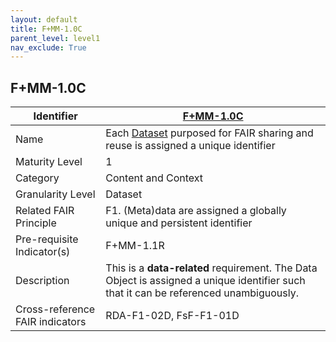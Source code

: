 ```yaml
---
layout: default
title: F+MM-1.0C
parent_level: level1
nav_exclude: True
---
```


## F+MM-1.0C

| Identifier | [F+MM-1.0C](https://github.com/FAIRplus/Data-Maturity/edit/v0.3/docs/_indicators/A.%20F+MM-1.0C.md) |
| --------- | ----------|
| Name | Each [Dataset](https://fairplus.github.io/Data-Maturity/docs/Glossary/#dataset) purposed for FAIR sharing and reuse is assigned a unique identifier |
| Maturity Level | 1 |
| Category | Content and Context |
| Granularity Level | Dataset |
| Related FAIR Principle | F1. (Meta)data are assigned a globally unique and persistent identifier |
| Pre-requisite Indicator(s) | F+MM-1.1R |
| Description | This is a **data-related** requirement. The Data Object is assigned a unique identifier such that it can be referenced unambiguously.|
| Cross-reference FAIR indicators | RDA-F1-02D, FsF-F1-01D |
